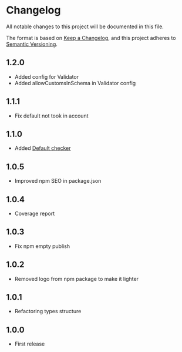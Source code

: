 # Changelog
All notable changes to this project will be documented in this file.

The format is based on [Keep a Changelog](https://keepachangelog.com/en/1.0.0/),
and this project adheres to [Semantic Versioning](https://semver.org/spec/v2.0.0.html).

## 1.2.0
- Added config for Validator
- Added allowCustomsInSchema in Validator config

## 1.1.1
- Fix default not took in account

## 1.1.0
- Added [Default checker](./src/checkers/Default.checker.ts)

## 1.0.5
- Improved npm SEO in package.json

## 1.0.4
- Coverage report 

## 1.0.3
- Fix npm empty publish 

## 1.0.2
- Removed logo from npm package to make it lighter

## 1.0.1
- Refactoring types structure

## 1.0.0
- First release